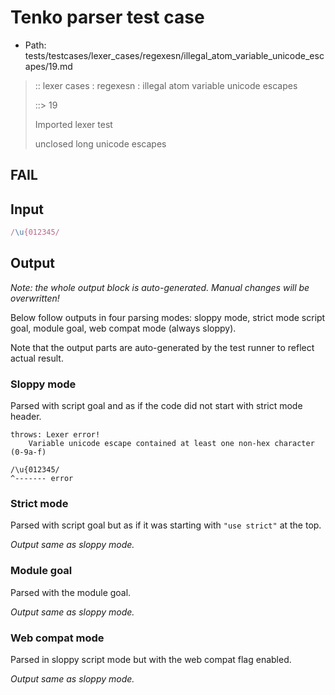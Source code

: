# Tenko parser test case

- Path: tests/testcases/lexer_cases/regexesn/illegal_atom_variable_unicode_escapes/19.md

> :: lexer cases : regexesn : illegal atom variable unicode escapes
>
> ::> 19
>
> Imported lexer test
>
> unclosed long unicode escapes

## FAIL

## Input

`````js
/\u{012345/
`````

## Output

_Note: the whole output block is auto-generated. Manual changes will be overwritten!_

Below follow outputs in four parsing modes: sloppy mode, strict mode script goal, module goal, web compat mode (always sloppy).

Note that the output parts are auto-generated by the test runner to reflect actual result.

### Sloppy mode

Parsed with script goal and as if the code did not start with strict mode header.

`````
throws: Lexer error!
    Variable unicode escape contained at least one non-hex character (0-9a-f)

/\u{012345/
^------- error
`````

### Strict mode

Parsed with script goal but as if it was starting with `"use strict"` at the top.

_Output same as sloppy mode._

### Module goal

Parsed with the module goal.

_Output same as sloppy mode._

### Web compat mode

Parsed in sloppy script mode but with the web compat flag enabled.

_Output same as sloppy mode._
